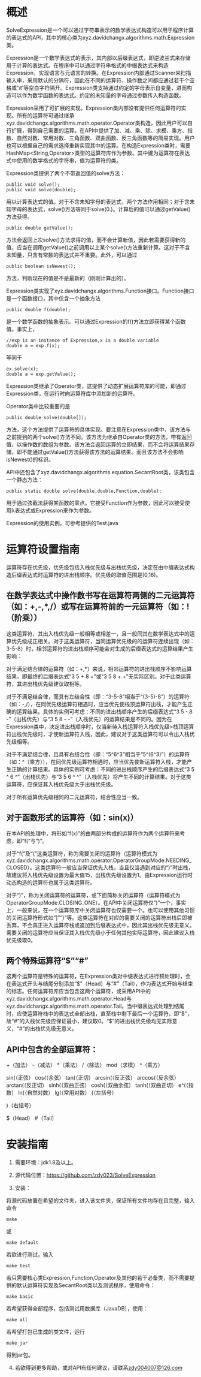 # 概述

SolveExpression是一个可以通过字符串表示的数学表达式构造可以用于程序计算的表达式的API，其中的核心类为xyz.davidchangx.algorithms.math.Expression类。

Expression是一个数学表达式的表示，其内部以后缀表达式，即逆波兰式来存储用于计算的表达式。在程序中可以通过字符串格式的中缀表达式来构造Expression，实现语言与元语言的转换。在Expression内部通过Scanner来扫描输入串，采用默认的分隔符，因此在不同的运算符、操作数之间都应通过若干个空格或'\t'等空白字符隔开。Expression类支持通过约定的字母表示自变量，进而构造可以作为数学函数的表达式。约定的未知量的字母通过参数传入构造函数。

Expression采用了可扩展的实现。Expression类内部没有提供任何运算符的实现。所有的运算符可通过继承xyz.davidchangx.algorithms.math.operator.Operator类构造，因此用户可以自行扩展，得到自己需要的运算。在API中提供了加、减、乘、除、求模、乘方、指数、自然对数、常用对数、三角函数、双曲函数、反三角函数等的简易实现。用户也可以根据自己的需求选择重新实现其中的运算。在构造Expression类时，需要HashMap&lt;String,Operator&gt;类型的运算符库作为参数。其中键为运算符在表达式中使用的数学格式的字符串，值为运算符的类。

Expression类提供了两个不带返回值的solve方法：
```
public void solve();
public void solve(double);
```
用以计算表达式的值。对于不含未知字母的表达式，两个方法作用相同；对于含未知字母的表达式，solve()方法等同于solve(0.)。计算后的值可以通过getValue()方法获得。
```
public double getValue();
```
方法会返回上次solve()方法求得的值，而不会计算新值，因此若需要获得新的值，应当在调用getValue()之前调用以上某个solve()方法重新计算。这对于不含未知量，只含有常数的表达式并不重要。此外，可以通过
```
public boolean isNewest();
```
方法，判断现在的值是不是最新的（刚刚计算出的）。

Expression类实现了xyz.davidchangx.algorithms.Function接口。Function接口是一个函数接口，其中仅含一个抽象方法
```
public double f(double);
```
是一个数学函数的抽象表示。可以通过Expression的f()方法立即获得某个函数值。事实上，
```
//exp is an instance of Expression,x is a double variable
double a = exp.f(x);
```
等同于
```
ex.solve(x);
double a = exp.getValue();
```

Expression类继承了Operator类，这提供了动态扩展运算符库的可能，即通过Expression类，在运行时向运算符库中添加新的运算符。

Operator类中比较重要的是
```
public double solve(double[]);
```
方法，这个方法提供了运算符的具体实现。要注意在Expression类中，该方法与之前提到的两个solve()方法不同。该方法为继承自Operator类的方法，带有返回值，以操作数的数组为参数。该方法会返回运算的立即结果，而不会将运算结果存储，即不能通过getValue()方法获得该方法的运算结果。而且该方法不会影响isNewest()的标识。

API中还包含了xyz.davidchangx.algorithms.equation.SecantRoot类，该类包含一个静态方法：
```
public static double solve(double,double,Function,double);
```
用于通过弦截法获得某函数的零点。它接受Function作为参数，因此可以接受使用λ表达式或Expression来作为参数。

Expression的使用实例，可参考提供的Test.java


# 运算符设置指南

运算符存在优先级，优先级包括入栈优先级与出栈优先级，决定在由中缀表达式构造后缀表达式时运算符的进出栈顺序。优先级的取值范围是[0,16)。

## 在数学表达式中操作数书写在运算符两侧的二元运算符（如：+,-,&#42;,/）或写在运算符前的一元运算符（如：!（阶乘））

这类运算符，其出入栈优先级一般相等或相差一，且一般同其在数学表达式中的运算优先级成正相关。对于这类运算符，当同运算优先级的的运算符连续出现（如：3-5-8）时，相邻运算符的进出栈顺序可能会对生成的后缀表达式的运算结果产生影响：

对于满足结合律的运算符（如：+,&#42;）来说，相邻运算符的进出栈顺序不影响运算结果，即最终的后缀表达式“3 5 + 8 +”或“3 5 8 + +”无实际区别。对于此类运算符，其进出栈优先级建议取相等。

对于不满足结合律，而具有左结合性（即：“3-5-8”相当于“(3-5)-8”）的运算符（如：-,/），在同优先级运算符相遇时，应当优先使栈顶运算符出栈，才能产生正确的运算结果。具体的实例可考虑：不同的进出栈顺序产生的后缀表达式“3 5 - 8 -”（出栈优先）与“3 5 8 - -”（入栈优先）的运算结果是不同的。因为在Expression类中，决定进出栈顺序时，仅当新待入栈运算符入栈优先级>栈顶运算符出栈优先级时，才使新运算符入栈，因此，建议对于这类运算符可以令出入栈优先级相等。

对于不满足结合律，且具有右结合性（即：“5^6^3”相当于“5^(6^3)”）的运算符（如：^（乘方）），在同优先级运算符相遇时，应当优先使新运算符入栈，才能产生正确的计算结果。具体的实例可考虑：不同的进出栈顺序产生的后缀表达式“3 5 ^ 6 ^”（出栈优先）与“3 5 6 ^ ^”（入栈优先）将产生不同的计算结果。对于这类运算符，应保证其入栈优先级大于出栈优先级。

对于所有运算优先级相同的二元运算符，结合性应当一致。

## 对于函数形式的运算符（如：sin(x)）

在本API的处理中，将形如“f(x)”的由两部分构成的运算符作为两个运算符来考虑，即“f(”与“)”。

对于“f(”及“(”这类运算符，称为需要关闭的运算符（运算符模式为xyz.davidchangx.algorithms.math.operator.OperatorGroupMode.NEEDING_CLOSED）。这类运算符一般应当保证优先入栈，当且仅当遇到对应的“)”时出栈，故建议将入栈优先级设置为最大值15，出栈优先级设置为1。由Expression运行时动态构造的运算符也属于这类运算符。

对于“)”，称为关闭运算符的运算符，或下面简称关闭运算符（运算符模式为OperatorGroupMode.CLOSING_ONE）。在API中关闭运算符仅“)”一个，事实上，一般来说，在一个运算符库中关闭运算符也仅需要一个。也可以使用其他习惯的关闭运算符形式如“]”“}”等。这类运算符在对应的需要关闭的运算符出栈后即被丢弃，不会真正进入运算符栈或追加到后缀表达式中，因此其出栈优先级无意义。需要关闭的运算符应当保证其入栈优先级小于任何其他实际运算符，因此建议入栈优先级取0。

## 两个特殊运算符“$”“#”

这两个运算符是特殊的运算符，在Expression类对中缀表达式进行预处理时，会在表达式开头与结尾分别添加“$”（Head）与“#”（Tail），作为表达式开始与结束的标志。任何运算符库应当包含这两个运算符，或采用API中的xyz.davidchangx.algorithms.math.operator.Head与xyz.davidchangx.algorithms.math.operator.Tail。当中缀表达式处理到结尾时，应使运算符栈中的表达式全部出栈，直至栈中剩下最后一个运算符，即“$”，故“#”的入栈优先级应保证最小，建议取0。“$”的进出栈优先级均无实际意义，“#”的出栈优先级无意义。

## API中包含的全部运算符：

+（加法） -（减法） &#42;（乘法） /（除法） mod（求模） ^（乘方）

sin(（正弦） cos(（余弦） tan(（正切） arcsin(（反正弦） arccos(（反余弦） arctan(（反正切） sinh(（双曲正弦） cosh(（双曲余弦） tanh(（双曲正切） e^(（指数） ln(（自然对数） lg(（常用对数） (（左括号）

)（右括号）

$（Head） #（Tail）


# 安装指南

1. 需要环境：jdk1.8及以上。

2. 源代码位置：<https://github.com/zdy023/SolveExpression>

3. 安装：

将源代码放置在希望的文件夹，进入该文件夹，保证所有文件均存在且完整，输入命令
```
make
```
或
```
make default
```

若欲进行测试，输入
```
make test
```

若只需要核心类Expression,Function,Operator及其他的若干必备类，而不需要提供的默认运算符实现及SecantRoot类以及测试程序，使用命令：
```
make basic
```

若希望获得全部程序，包括测试用数据库（JavaDB），使用：
```
make all
```

若希望打包已生成的类文件，运行
```
make jar
```
得到jar包。

4. 若欲得到更多帮助，或对API有任何建议，请联系[zdy004007@126.com](mailto://zdy004007@126.com)
